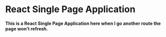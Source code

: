 # React Single Page Application

**This is a React Single Page Application here when I go another route the page won't refresh.**
